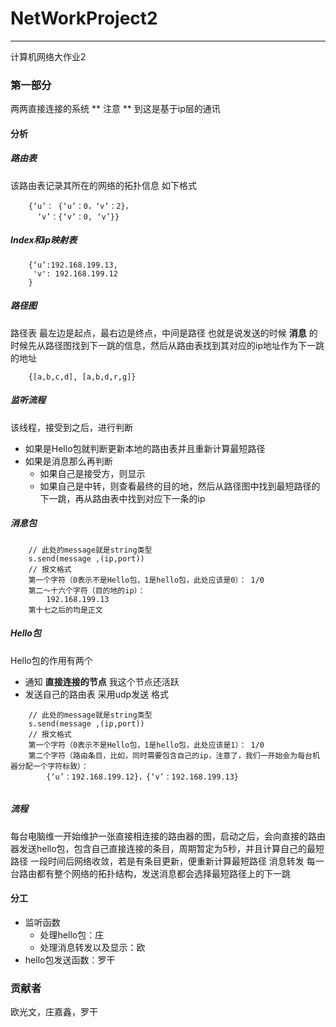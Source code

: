 # NetWorkProject2
***

计算机网络大作业2

### 第一部分
两两直接连接的系统
** 注意 ** 到这是基于ip层的通讯

#### 分析
##### 路由表
该路由表记录其所在的网络的拓扑信息
如下格式

```
	{‘u’： {‘u’：0，‘v’：2}，
	  ‘v’：{‘v’：0, ‘v’}}

```

##### Index和ip映射表

```
	{‘u’:192.168.199.13,
	 'v': 192.168.199.12
	}

```

##### 路径图
路径表
最左边是起点，最右边是终点，中间是路径
也就是说发送的时候 **消息** 的时候先从路径图找到下一跳的信息，然后从路由表找到其对应的ip地址作为下一跳的地址

```
	{[a,b,c,d], [a,b,d,r,g]}
```

##### 监听流程
该线程，接受到之后，进行判断
* 如果是Hello包就判断更新本地的路由表并且重新计算最短路径
* 如果是消息那么再判断
	* 如果自己是接受方，则显示 
	* 如果自己是中转，则查看最终的目的地，然后从路径图中找到最短路径的下一跳，再从路由表中找到对应下一条的ip
	
##### 消息包

```
	// 此处的message就是string类型
	s.send(message ,(ip,port))
	// 报文格式
	第一个字符（0表示不是Hello包，1是hello包，此处应该是0）： 1/0 
	第二～十六个字符（目的地的ip）：
		192.168.199.13
	第十七之后的均是正文

```

##### Hello包
Hello包的作用有两个
* 通知 **直接连接的节点** 我这个节点还活跃
* 发送自己的路由表
采用udp发送
格式

```
	// 此处的message就是string类型
	s.send(message ,(ip,port))
	// 报文格式
	第一个字符（0表示不是Hello包，1是hello包，此处应该是1）： 1/0 
	第二个字符（路由条目，比如，同时需要包含自己的ip，注意了，我们一开始会为每台机器分配一个字符标致）：
		{‘u’：192.168.199.12}，{‘v’：192.168.199.13}
		
```


##### 流程
每台电脑维一开始维护一张直接相连接的路由器的图，启动之后，会向直接的路由器发送hello包，包含自己直接连接的条目，周期暂定为5秒，并且计算自己的最短路径
一段时间后网络收敛，若是有条目更新，便重新计算最短路径
消息转发
每一台路由都有整个网络的拓扑结构，发送消息都会选择最短路径上的下一跳

#### 分工
* 监听函数
	* 处理hello包：庄
	* 处理消息转发以及显示：欧
* hello包发送函数：罗干


### 贡献者
欧光文，庄嘉鑫，罗干
